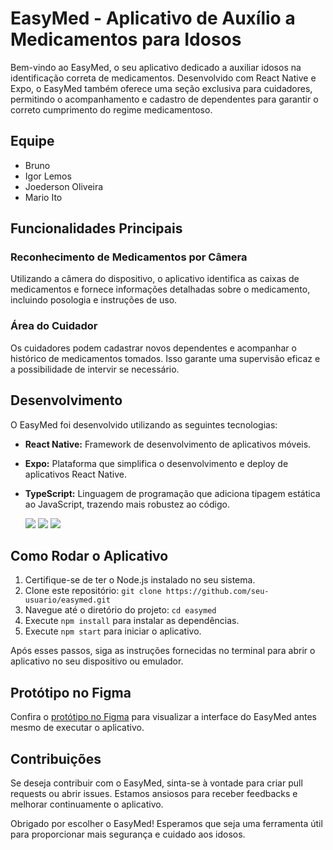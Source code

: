 # EasyMed - Aplicativo de Auxílio a Medicamentos para Idosos

Bem-vindo ao EasyMed, o seu aplicativo dedicado a auxiliar idosos na identificação correta de medicamentos. Desenvolvido com React Native e Expo, o EasyMed também oferece uma seção exclusiva para cuidadores, permitindo o acompanhamento e cadastro de dependentes para garantir o correto cumprimento do regime medicamentoso.

## Equipe

- Bruno
- Igor Lemos
- Joederson Oliveira
- Mario Ito

## Funcionalidades Principais

### Reconhecimento de Medicamentos por Câmera

Utilizando a câmera do dispositivo, o aplicativo identifica as caixas de medicamentos e fornece informações detalhadas sobre o medicamento, incluindo posologia e instruções de uso.

### Área do Cuidador

Os cuidadores podem cadastrar novos dependentes e acompanhar o histórico de medicamentos tomados. Isso garante uma supervisão eficaz e a possibilidade de intervir se necessário.

## Desenvolvimento

O EasyMed foi desenvolvido utilizando as seguintes tecnologias:

- **React Native:** Framework de desenvolvimento de aplicativos móveis.
- **Expo:** Plataforma que simplifica o desenvolvimento e deploy de aplicativos React Native.
- **TypeScript:** Linguagem de programação que adiciona tipagem estática ao JavaScript, trazendo mais robustez ao código.

  <img src="https://img.icons8.com/color/48/000000/react-native.png"/> <img src="https://img.icons8.com/color/48/000000/expo.png"/> <img src="https://img.icons8.com/color/48/000000/typescript.png"/>

## Como Rodar o Aplicativo

1. Certifique-se de ter o Node.js instalado no seu sistema.
2. Clone este repositório: `git clone https://github.com/seu-usuario/easymed.git`
3. Navegue até o diretório do projeto: `cd easymed`
4. Execute `npm install` para instalar as dependências.
5. Execute `npm start` para iniciar o aplicativo.

Após esses passos, siga as instruções fornecidas no terminal para abrir o aplicativo no seu dispositivo ou emulador.

## Protótipo no Figma

Confira o [protótipo no Figma](https://www.figma.com/file/PJMq4xQfmUHNJWAJgRnZPy/Untitled?type=design&node-id=1-184&mode=design&t=x2TfhikNyaq3NAa2-0) para visualizar a interface do EasyMed antes mesmo de executar o aplicativo.

## Contribuições

Se deseja contribuir com o EasyMed, sinta-se à vontade para criar pull requests ou abrir issues. Estamos ansiosos para receber feedbacks e melhorar continuamente o aplicativo.

Obrigado por escolher o EasyMed! Esperamos que seja uma ferramenta útil para proporcionar mais segurança e cuidado aos idosos.
